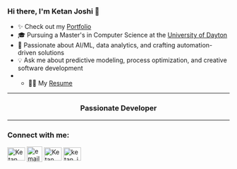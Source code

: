 ### Hi there, I'm Ketan Joshi 👋

- ✨ Check out my [Portfolio](https://ketankj.github.io/My-Portfolio)
- 🎓 Pursuing a Master's in Computer Science at the [University of Dayton](https://udayton.edu/)
- 🚀 Passionate about AI/ML, data analytics, and crafting automation-driven solutions
- 💡 Ask me about predictive modeling, process optimization, and creative software development
- - 🙋‍♂️ My [Resume](https://drive.google.com/file/d/1LCDeKVE4_zMgpmrdF5F3FZ_lR23qFTqr/view?usp=sharing)

<hr>

<h3 align="center">Passionate Developer</h3>

<hr>

<h3 align="left">Connect with me:</h3>
<p align="left">
<a href="https://www.linkedin.com/in/ketanmjoshi" target="blank"><img align="center" src="https://raw.githubusercontent.com/rahuldkjain/github-profile-readme-generator/master/src/images/icons/Social/linked-in-alt.svg" alt="Ketan Joshi" height="30" width="40" /></a>
<a href="mailto:ketan.joshi590@gmail.com" target="blank"><img align="center" src="https://cdn-icons-png.flaticon.com/512/732/732200.png" alt="email" height="35" width="35" /></a>
<a href="https://www.facebook.com/ketanmjoshi" target="blank"><img align="center" src="https://raw.githubusercontent.com/rahuldkjain/github-profile-readme-generator/master/src/images/icons/Social/facebook.svg" alt="Ketan Joshi" height="30" width="40" /></a>
<a href="https://www.instagram.com/ketan_joshi.in" target="blank"><img align="center" src="https://raw.githubusercontent.com/rahuldkjain/github-profile-readme-generator/master/src/images/icons/Social/instagram.svg" alt="ketan_joshi.in" height="30" width="40" /></a>
</p>


  
